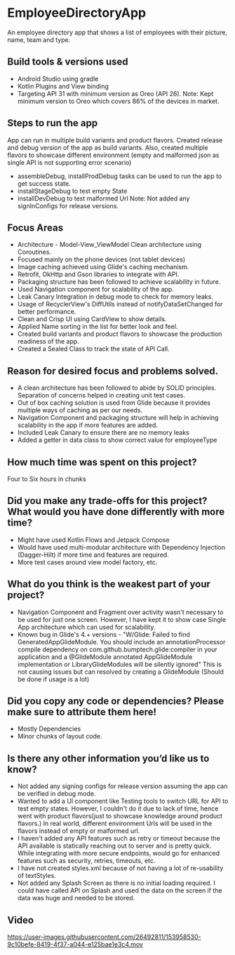 # EmployeeDirectoryApp

An employee directory app that shows a list of employees with their picture, name, team and type.

## Build tools & versions used
* Android Studio using gradle
* Kotlin Plugins and View binding
* Targeting API 31 with minimum version as Oreo (API 26).
Note: Kept minimum version to Oreo which covers 86% of the devices in market.

## Steps to run the app
App can run in multiple build variants and product flavors. Created release and debug version of the app as build variants. Also,
created multiple flavors to showcase different environment (empty and malformed json as single API is not supporting error scenario)

* assembleDebug, installProdDebug tasks can be used to run the app to get success state. 
* installStageDebug to test empty State
* installDevDebug to test malformed Url
Note: Not added any signInConfigs for release versions.

## Focus Areas
* Architecture - Model-View_ViewModel Clean architecture using Coroutines.
* Focused mainly on the phone devices (not tablet devices)
* Image caching achieved using Glide's caching mechanism.
* Retrofit, OkHttp and Gson libraries to integrate with API.
* Packaging structure has been followed to achieve scalability in future.
* Used Navigation component for scalability of the app.
* Leak Canary Integration in debug mode to check for memory leaks.
* Usage of RecyclerView's DiffUtils instead of notifyDataSetChanged for better performance.
* Clean and Crisp UI using CardView to show details.
* Applied Name sorting in the list for better look and feel.
* Created build variants and product flavors to showcase the production readiness of the app.
* Created a Sealed Class to track the state of API Call.

## Reason for desired focus and problems solved.
* A clean architecture has been followed to abide by SOLID principles. Separation of concerns helped in creating unit test cases.
* Out of box caching solution is used from Glide because it provides multiple ways of caching as per our needs.
* Navigation Component and packaging structure will help in achieving scalability in the app if more features are added.
* Included Leak Canary to ensure there are no memory leaks
* Added a getter in data class to show correct value for employeeType

## How much time was spent on this project? 
Four to Six hours in chunks

## Did you make any trade-offs for this project? What would you have done differently with more time?
* Might have used Kotlin Flows and Jetpack Compose
* Would have used multi-modular architecture with Dependency Injection (Dagger-Hilt) if more time and features are required.
* More test cases around view model factory, etc.

## What do you think is the weakest part of your project?
* Navigation Component and Fragment over activity wasn't necessary to be used for just one screen. However, I have kept it to show case Single App architecture which can used for scalability.
* Known bug in Glide's 4.+ versions - "W/Glide: Failed to find GeneratedAppGlideModule. You should include an annotationProcessor compile dependency on com.github.bumptech.glide:compiler in your application and a @GlideModule annotated AppGlideModule implementation or LibraryGlideModules will be silently ignored"
This is not causing issues but can resolved by creating a GlideModule (Should be done if usage is a lot)
  
## Did you copy any code or dependencies? Please make sure to attribute them here!
* Mostly Dependencies
* Minor chunks of layout code.

## Is there any other information you’d like us to know?
* Not added any signing configs for release version assuming the app can be verified in debug mode.
* Wanted to add a UI component like Testing tools to switch URL for API to test empty states. However, I couldn't do it due to lack of time, hence went with product flavors(just to showcase knowledge around product flavors.)
In real world, different environment Urls will be used in the flavors instead of empty or malformed url.
* I haven't added any API features such as retry or timeout because the API available is statically reaching out to server and is pretty quick. While integrating with more secure endpoints, would go for enhanced features such as security, retries, timeouts, etc.
* I have not created styles.xml because of not having a lot of re-usability of textStyles.
* Not added any Splash Screen as there is no initial loading required. I could have called API on Splash and used the data on the screen if the data was huge and needed to be stored.


## Video

https://user-images.githubusercontent.com/26492811/153958530-9c10befe-8419-4f37-a044-e125bae1e3c4.mov
